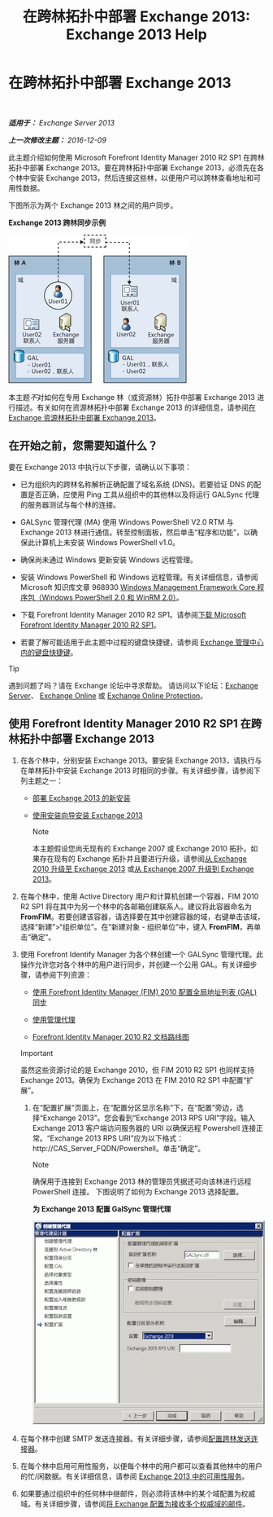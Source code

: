 ﻿---
title: '在跨林拓扑中部署 Exchange 2013: Exchange 2013 Help'
TOCTitle: 在跨林拓扑中部署 Exchange 2013
ms:assetid: 65be650f-d435-4f60-9ff0-5cb88a726abb
ms:mtpsurl: https://technet.microsoft.com/zh-cn/library/Aa998597(v=EXCHG.150)
ms:contentKeyID: 51408232
ms.date: 01/11/2018
mtps_version: v=EXCHG.150
ms.translationtype: HT
---

# 在跨林拓扑中部署 Exchange 2013

 

_**适用于：** Exchange Server 2013_

_**上一次修改主题：** 2016-12-09_

此主题介绍如何使用 Microsoft Forefront Identity Manager 2010 R2 SP1 在跨林拓扑中部署 Exchange 2013。要在跨林拓扑中部署 Exchange 2013，必须先在各个林中安装 Exchange 2013，然后连接这些林，以便用户可以跨林查看地址和可用性数据。

下图所示为两个 Exchange 2013 林之间的用户同步。

**Exchange 2013 跨林同步示例**

![Exchange 2010 多林示例](images/Aa998597.df0ba5dd-cb96-4542-98bd-2a425defe317(EXCHG.150).gif "Exchange 2010 多林示例")

本主题*不*对如何在专用 Exchange 林（或资源林）拓扑中部署 Exchange 2013 进行描述。有关如何在资源林拓扑中部署 Exchange 2013 的详细信息，请参阅[在 Exchange 资源林拓扑中部署 Exchange 2013](deploy-exchange-2013-in-an-exchange-resource-forest-topology-exchange-2013-help.md)。

## 在开始之前，您需要知道什么？

要在 Exchange 2013 中执行以下步骤，请确认以下事项：

  - 已为组织内的跨林名称解析正确配置了域名系统 (DNS)。若要验证 DNS 的配置是否正确，应使用 Ping 工具从组织中的其他林以及将运行 GALSync 代理的服务器测试与每个林的连接。

  - GALSync 管理代理 (MA) 使用 Windows PowerShell V2.0 RTM 与 Exchange 2013 林进行通信。转至控制面板，然后单击“程序和功能”，以确保此计算机上未安装 Windows PowerShell v1.0。

  - 确保尚未通过 Windows 更新安装 Windows 远程管理。

  - 安装 Windows PowerShell 和 Windows 远程管理。有关详细信息，请参阅 Microsoft 知识库文章 968930 [Windows Management Framework Core 程序包（Windows PowerShell 2.0 和 WinRM 2.0）](http://go.microsoft.com/fwlink/p/?linkid=3052&kbid=968930)。

  - 下载 Forefront Identity Manager 2010 R2 SP1。请参阅[下载 Microsoft Forefront Identity Manager 2010 R2 SP1](https://go.microsoft.com/fwlink/p/?linkid=279868)。

  - 若要了解可能适用于此主题中过程的键盘快捷键，请参阅 [Exchange 管理中心内的键盘快捷键](keyboard-shortcuts-in-the-exchange-admin-center-exchange-online-protection-help.md)。

> [!tip]
> 遇到问题了吗？请在 Exchange 论坛中寻求帮助。 请访问以下论坛：<a href="https://go.microsoft.com/fwlink/p/?linkid=60612">Exchange Server</a>、 <a href="https://go.microsoft.com/fwlink/p/?linkid=267542">Exchange Online</a> 或 <a href="https://go.microsoft.com/fwlink/p/?linkid=285351">Exchange Online Protection</a>。


## 使用 Forefront Identity Manager 2010 R2 SP1 在跨林拓扑中部署 Exchange 2013

1.  在各个林中，分别安装 Exchange 2013。要安装 Exchange 2013，请执行与在单林拓扑中安装 Exchange 2013 时相同的步骤。有关详细步骤，请参阅下列主题之一：
    
      - [部署 Exchange 2013 的新安装](deploy-a-new-installation-of-exchange-2013-exchange-2013-help.md)
    
      - [使用安装向导安装 Exchange 2013](install-exchange-2013-using-the-setup-wizard-exchange-2013-help.md)
        
        > [!NOTE]
        > 本主题假设您尚无现有的 Exchange 2007 或 Exchange 2010 拓扑。如果存在现有的 Exchange 拓扑并且要进行升级，请参阅<a href="upgrade-from-exchange-2010-to-exchange-2013-exchange-2013-help.md">从 Exchange 2010 升级至 Exchange 2013</a> 或<a href="upgrade-from-exchange-2007-to-exchange-2013-exchange-2013-help.md">从 Exchange 2007 升级到 Exchange 2013</a>。


2.  在每个林中，使用 Active Directory 用户和计算机创建一个容器，FIM 2010 R2 SP1 将在其中为另一个林中的各邮箱创建联系人。建议将此容器命名为 **FromFIM**。若要创建该容器，请选择要在其中创建容器的域，右键单击该域，选择“新建”\>“组织单位”。在“新建对象 - 组织单位”中，键入 **FromFIM**，再单击“确定”。

3.  使用 Forefront Identify Manager 为各个林创建一个 GALSync 管理代理。此操作允许您对各个林中的用户进行同步，并创建一个公用 GAL。有关详细步骤，请参阅下列资源：
    
      - [使用 Forefront Identity Manager (FIM) 2010 配置全局地址列表 (GAL) 同步](https://go.microsoft.com/fwlink/p/?linkid=279869)
    
      - [使用管理代理](https://go.microsoft.com/fwlink/p/?linkid=279870)
    
      - [Forefront Identity Manager 2010 R2 文档路线图](https://go.microsoft.com/fwlink/p/?linkid=279871)
    
    > [!important]
    > 虽然这些资源讨论的是 Exchange 2010，但 FIM 2010 R2 SP1 也同样支持 Exchange 2013。确保为 Exchange 2013 在 FIM 2010 R2 SP1 中配置“扩展”。
    
    1.  在“配置扩展”页面上，在“配置分区显示名称”下，在“配置”旁边，选择“Exchange 2013”。您会看到“Exchange 2013 RPS URI”字段。输入 Exchange 2013 客户端访问服务器的 URI 以确保远程 Powershell 连接正常。“Exchange 2013 RPS URI”应为以下格式：http://CAS\_Server\_FQDN/Powershell。单击“确定”。
        
        > [!NOTE]
        > 确保用于连接到 Exchange 2013 林的管理员凭据还可向该林进行远程 PowerShell 连接。
        > 下图说明了如何为 Exchange 2013 选择配置。
        
        **为 Exchange 2013 配置 GalSync 管理代理**
        
        ![Exchange 2010 管理代理设置](images/Aa998597.8f403cda-e5e4-4edf-887f-c1ed46cee3f5(EXCHG.150).gif "Exchange 2010 管理代理设置")  

4.  在每个林中创建 SMTP 发送连接器。有关详细步骤，请参阅[配置跨林发送连接器](configure-a-cross-forest-send-connector-exchange-2013-help.md)。

5.  在每个林中启用可用性服务，以便每个林中的用户都可以查看其他林中的用户的忙/闲数据。有关详细信息，请参阅 [Exchange 2013 中的可用性服务](availability-service-in-exchange-2013-exchange-2013-help.md)。

6.  如果要通过组织中的任何林中继邮件，则必须将该林中的某个域配置为权威域。有关详细步骤，请参阅[将 Exchange 配置为接收多个权威域的邮件](configure-exchange-to-accept-mail-for-multiple-authoritative-domains-exchange-2013-help.md)。

